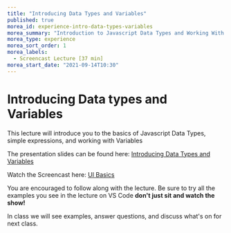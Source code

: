 ```yaml
---
title: "Introducing Data Types and Variables"
published: true
morea_id: experience-intro-data-types-variables
morea_summary: "Introduction to Javascript Data Types and Working With Variables."
morea_type: experience 
morea_sort_order: 1
morea_labels:
  - Screencast Lecture [37 min]
morea_start_date: "2021-09-14T10:30"
---
```

# Introducing Data types and Variables
This lecture will introduce you to the basics of Javascript Data Types, simple expressions, and working with Variables

The presentation slides can be found here:
[Introducing Data Types and Variables](ITM352_data_types_variables.ppt)

Watch the Screencast here:
[UI Basics](https://youtu.be/SYfvej2d7yg)

You are encouraged to follow along with the lecture. Be sure to try all the examples you see in the lecture on VS Code **don't just sit and watch the show!**

In class we will see examples, answer questions, and discuss what's on for next class. 



